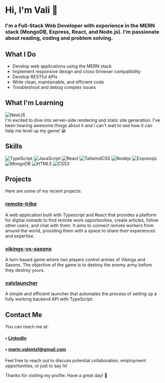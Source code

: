 # Hi, I'm Vali 👋
### I'm a Full-Stack Web Developer with experience in the MERN stack (MongoDB, Express, React, and Node.js). I'm passionate about reading, coding and problem solving.

## What I Do
- Develop web applications using the MERN stack
- Implement responsive design and cross-browser compatibility
- Develop RESTful APIs
- Write clean, maintainable, and efficient code
- Troubleshoot and debug complex issues

## What I'm Learning
 
![NextJS](https://img.shields.io/badge/next.js-000000?style=for-the-badge&logo=nextdotjs&logoColor=white) <br/> 
 I'm excited to dive into server-side rendering and static site generation. I've been hearing awesome things about it and I can't wait to see how it can help me level up my game! 😀

##  Skills
![TypeScript](https://img.shields.io/badge/-TypeScript-black?style=flat-square&logo=typescript)
![JavaScript](https://img.shields.io/badge/-JavaScript-black?style=flat-square&logo=javascript)
![React](https://img.shields.io/badge/-React-black?style=flat-square&logo=react)
![TailwindCSS](https://img.shields.io/badge/-TailwindCSS-black?style=flat-square&logo=tailwindcss)
![Nodejs](https://img.shields.io/badge/-NodeJS-black?style=flat-square&logo=Node.js)
![Expressjs](https://img.shields.io/badge/-ExpressJS-black?style=flat-square&logo=Express)
![MongoDB](https://img.shields.io/badge/-MongoDB-black?style=flat-square&logo=mongodb)
![HTML5](https://img.shields.io/badge/-HTML5-black?style=flat-square&logo=html5)
![CSS3](https://img.shields.io/badge/-CSS3-black?style=flat-square&logo=css3&logoColor=3D78FF)



## Projects
 Here are some of my recent projects:

### [remote-tribe](https://github.com/remote-tribe/remote-tribe-client) 
A web application built with Typescript and  React that provides a platform for digital nomads to find remote work opportunities, create articles, follow other users, and chat with them. It aims to connect remote workers from around the world, providing them with a space to share their experiences and expertise.
### [vikings-vs-saxons](https://github.com/valyy151/vikings-vs-saxons) 
A turn-based game where two players control armies of Vikings and Saxons. The objective of the game is to destroy the enemy army before they destroy yours.
### [valylauncher](https://github.com/valyy151/valylauncher)
A simple and efficient launcher that automates the process of setting up a fully working backend API with TypeScript.


## Contact Me
You can reach me at: 

#### • [LinkedIn](https://www.linkedin.com/in/marin-valenta) 
#### • marin.valenta1@gmail.com


Feel free to reach out to discuss potential collaboration, employment opportunities, or just to say hi!

Thanks for visiting my profile. Have a great day! 👋
